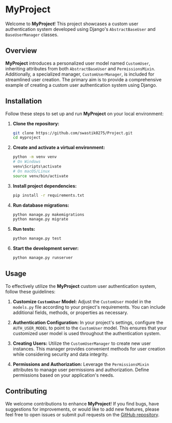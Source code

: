 # MyProject

Welcome to **MyProject**! This project showcases a custom user authentication system developed using Django's `AbstractBaseUser` and `BaseUserManager` classes.

## Overview

**MyProject** introduces a personalized user model named `CustomUser`, inheriting attributes from both `AbstractBaseUser` and `PermissionsMixin`. Additionally, a specialized manager, `CustomUserManager`, is included for streamlined user creation. The primary aim is to provide a comprehensive example of creating a custom user authentication system using Django.

## Installation

Follow these steps to set up and run **MyProject** on your local environment:

1. **Clone the repository:**

    ```bash
    git clone https://github.com/swastik0275/Project.git
    cd myproject
    ```

2. **Create and activate a virtual environment:**

    ```bash
    python -m venv venv
    # On Windows
    venv\Scripts\activate
    # On macOS/Linux
    source venv/bin/activate
    ```

3. **Install project dependencies:**

    ```bash
    pip install -r requirements.txt
    ```

4. **Run database migrations:**

    ```bash
    python manage.py makemigrations
    python manage.py migrate
    ```

5. **Run tests:**

    ```bash
    python manage.py test
    ```

6. **Start the development server:**

    ```bash
    python manage.py runserver
    ```

## Usage

To effectively utilize the **MyProject** custom user authentication system, follow these guidelines:

1. **Customize `CustomUser` Model:**
    Adjust the `CustomUser` model in the `models.py` file according to your project's requirements. You can include additional fields, methods, or properties as necessary.

2. **Authentication Configuration:**
    In your project's settings, configure the `AUTH_USER_MODEL` to point to the `CustomUser` model. This ensures that your customized user model is used throughout the authentication system.

3. **Creating Users:**
    Utilize the `CustomUserManager` to create new user instances. This manager provides convenient methods for user creation while considering security and data integrity.

4. **Permissions and Authorization:**
    Leverage the `PermissionsMixin` attributes to manage user permissions and authorization. Define permissions based on your application's needs.

## Contributing

We welcome contributions to enhance **MyProject**! If you find bugs, have suggestions for improvements, or would like to add new features, please feel free to open issues or submit pull requests on the [GitHub repository](https://github.com/swastik0275/Project).

